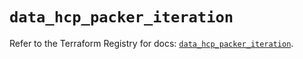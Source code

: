 # `data_hcp_packer_iteration`

Refer to the Terraform Registry for docs: [`data_hcp_packer_iteration`](https://registry.terraform.io/providers/hashicorp/hcp/0.82.0/docs/data-sources/packer_iteration).
